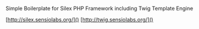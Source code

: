 Simple Boilerplate for Silex PHP Framework including Twig Template Engine

[http://silex.sensiolabs.org/]()
[http://twig.sensiolabs.org/]()